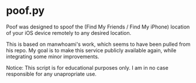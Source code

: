 # poof.py
Poof was designed to spoof the (Find My Friends / Find My iPhone) location of your iOS device remotely to any desired location.

This is based on manwhoami's work, which seems to have been pulled from his repo. My goal is to make this service publicly available again, while integrating some minor improvements.

Notice: This script is for educational purposes only. I am in no case responsible for any unapropriate use.
